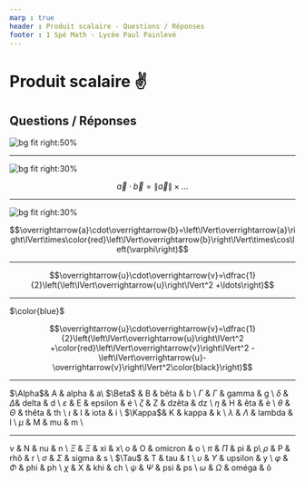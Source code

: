 ```yaml
---
marp : true
header : Produit scalaire - Questions / Réponses
footer : 1 Spé Math - Lycée Paul Painlevé
---
```


# Produit scalaire :v:

## Questions / Réponses

![bg fit right:50%](https://upload.wikimedia.org/wikipedia/commons/thumb/f/fc/Dot-product-1.svg/486px-Dot-product-1.svg.png)

---

![bg fit right:30%](https://upload.wikimedia.org/wikipedia/commons/thumb/f/fc/Dot-product-1.svg/486px-Dot-product-1.svg.png)

$$\overrightarrow{a}\cdot\overrightarrow{b}=\left\lVert\overrightarrow{a}\right\lVert\times\ldots$$

---

![bg fit right:30%](https://upload.wikimedia.org/wikipedia/commons/thumb/f/fc/Dot-product-1.svg/486px-Dot-product-1.svg.png)

$$\overrightarrow{a}\cdot\overrightarrow{b}=\left\lVert\overrightarrow{a}\right\lVert\times\color{red}\left\lVert\overrightarrow{b}\right\lVert\times\cos\left(\varphi\right)$$

---

$$\overrightarrow{u}\cdot\overrightarrow{v}=\dfrac{1}{2}\left(\left\lVert\overrightarrow{u}\right\lVert^2 +\ldots\right)$$

---

$\color{blue}$

$$\overrightarrow{u}\cdot\overrightarrow{v}=\dfrac{1}{2}\left(\left\lVert\overrightarrow{u}\right\lVert^2 +\color{red}\left\lVert\overrightarrow{v}\right\lVert^2 - \left\lVert\overrightarrow{u}-\overrightarrow{v}\right\lVert^2\color{black}\right)$$

---

  $\Alpha$& A & alpha & a\\
  $\Beta$ & B & bêta & b \\
  $\Gamma$ & $\Gamma$ & gamma & g \\
  $\delta$ & $\Delta$& delta & d \\
  $\varepsilon$ & E & epsilon & é \\
  $\zeta$ & Z & dzêta & dz \\
  $\eta$ & H & êta & è \\
  $\theta$ & $\Theta$ & thêta & th \\
  $\iota$ & I & iota & i \\
  $\Kappa$& K & kappa & k \\
  $\lambda$ & $\Lambda$ & lambda & l \\
  $\mu$ & M & mu & m \\

  ---

  $\nu$ & N & nu & n \\
  $\Xi$ & $\Xi$ & xi & x\\
  o & O & omicron & o \\
  $\pi$ & $\Pi$ & pi & p\\
  $\rho$ & P & rhô & r \\
  $\sigma$ & $\Sigma$ & sigma & s \\
  $\Tau$ & T & tau & t \\
  $\upsilon$ & $\Upsilon$ & upsilon & y \\
  $\varphi$ & $\Phi$ & phi & ph \\
  $\chi$ & X & khi & ch \\
  $\psi$ & $\Psi$ & psi & ps \\
  $\omega$ & $\Omega$ & oméga & ô